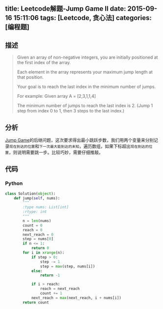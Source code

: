 title: Leetcode解题-Jump Game II
date: 2015-09-16 15:11:06
tags: [Leetcode, 贪心法]
categories: [编程题]
---

## 描述
> Given an array of non-negative integers, you are initially positioned at the first index of the array.
>
> Each element in the array represents your maximum jump length at that position.
>
> Your goal is to reach the last index in the minimum number of jumps.
>
> For example:
> Given array A = [2,3,1,1,4]
>
> The minimum number of jumps to reach the last index is 2. (Jump 1 step from index 0 to 1, then 3 steps to the last index.)

## 分析
[Jump Game][1]的后继问题，这次要求得出最小跳跃步数，我们用两个变量来分别记录`现在到达的位置`和`下一次最大能到达的未知`，遍历数组，如果下标超出`现在到达的位置`，则说明需要跳一步。比较巧妙，需要仔细推敲。

## 代码
### Python
```python
class Solution(object):
    def jump(self, nums):
        """
        :type nums: List[int]
        :rtype: int
        """
        n = len(nums)
        count = 0
        reach = 0
        next_reach = 0
        step = nums[0]
        if n <= 1:
            return 0
        for i in xrange(n):
            if step > 0:
                step -= 1
                step = max(step, nums[i])
            else:
                return -1

            if i > reach:
                reach = next_reach
                count += 1
            next_reach = max(next_reach, i + nums[i])
        return count
```

[1]: /2015/09/16/jump-game/

